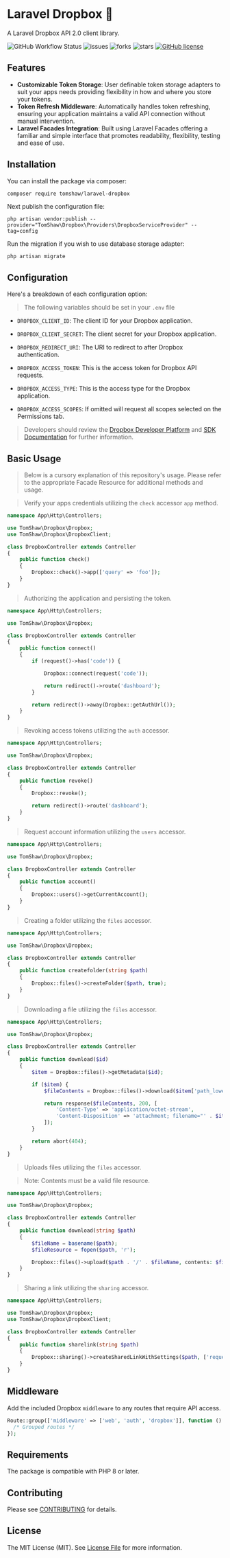 # Laravel Dropbox 📂 

A Laravel Dropbox API 2.0 client library.

![GitHub Workflow Status](https://img.shields.io/github/actions/workflow/status/tomshaw/laravel-dropbox/run-tests.yml?branch=master&style=flat-square&label=tests)
![issues](https://img.shields.io/github/issues/tomshaw/laravel-dropbox?style=flat&logo=appveyor)
![forks](https://img.shields.io/github/forks/tomshaw/laravel-dropbox?style=flat&logo=appveyor)
![stars](https://img.shields.io/github/stars/tomshaw/laravel-dropbox?style=flat&logo=appveyor)
[![GitHub license](https://img.shields.io/github/license/tomshaw/laravel-dropbox)](https://github.com/tomshaw/laravel-dropbox/blob/master/LICENSE)

## Features

- **Customizable Token Storage**: User definable token storage adapters to suit your apps needs providing flexibility in how and where you store your tokens.
- **Token Refresh Middleware**: Automatically handles token refreshing, ensuring your application maintains a valid API connection without manual intervention.
- **Laravel Facades Integration**: Built using Laravel Facades offering a familiar and simple interface that promotes readability, flexibility, testing and ease of use.

## Installation

You can install the package via composer:

```bash
composer require tomshaw/laravel-dropbox
```

Next publish the configuration file:

```
php artisan vendor:publish --provider="TomShaw\Dropbox\Providers\DropboxServiceProvider" --tag=config
```

Run the migration if you wish to use database storage adapter:

```
php artisan migrate
```

## Configuration

Here's a breakdown of each configuration option:

> The following variables should be set in your `.env` file

- `DROPBOX_CLIENT_ID`: The client ID for your Dropbox application.

- `DROPBOX_CLIENT_SECRET`: The client secret for your Dropbox application.

- `DROPBOX_REDIRECT_URI`: The URI to redirect to after Dropbox authentication.

- `DROPBOX_ACCESS_TOKEN`: This is the access token for Dropbox API requests.

- `DROPBOX_ACCESS_TYPE`: This is the access type for the Dropbox application.

- `DROPBOX_ACCESS_SCOPES`: If omitted will request all scopes selected on the Permissions tab.

> Developers should review the [Dropbox Developer Platform](https://www.dropbox.com/developers) and [SDK Documentation](https://www.dropbox.com/developers/documentation) for further information. 

## Basic Usage

> Below is a cursory explanation of this repository's usage. Please refer to the appropriate Facade Resource for additional methods and usage.

> Verify your apps credentials utilizing the `check` accessor `app` method.

```php
namespace App\Http\Controllers;

use TomShaw\Dropbox\Dropbox;
use TomShaw\Dropbox\DropboxClient;

class DropboxController extends Controller
{
    public function check()
    {
        Dropbox::check()->app(['query' => 'foo']);
    }
}
```

> Authorizing the application and persisting the token.

```php
namespace App\Http\Controllers;

use TomShaw\Dropbox\Dropbox;

class DropboxController extends Controller
{
    public function connect()
    {
        if (request()->has('code')) {

            Dropbox::connect(request('code'));

            return redirect()->route('dashboard');
        }

        return redirect()->away(Dropbox::getAuthUrl());
    }
}
```

> Revoking access tokens utilizing the `auth` accessor.

```php
namespace App\Http\Controllers;

use TomShaw\Dropbox\Dropbox;

class DropboxController extends Controller
{
    public function revoke()
    {
        Dropbox::revoke();

        return redirect()->route('dashboard');
    }
}
```

> Request account information utilizing the `users` accessor.

```php
namespace App\Http\Controllers;

use TomShaw\Dropbox\Dropbox;

class DropboxController extends Controller
{
    public function account()
    {
        Dropbox::users()->getCurrentAccount();
    }
}
```

> Creating a folder utilizing the `files` accessor.

```php
namespace App\Http\Controllers;

use TomShaw\Dropbox\Dropbox;

class DropboxController extends Controller
{
    public function createfolder(string $path)
    {
        Dropbox::files()->createFolder($path, true);
    }
}
```

> Downloading a file utilizing the `files` accessor.

```php
namespace App\Http\Controllers;

use TomShaw\Dropbox\Dropbox;

class DropboxController extends Controller
{
    public function download($id)
    {
        $item = Dropbox::files()->getMetadata($id);

        if ($item) {
            $fileContents = Dropbox::files()->download($item['path_lower']);

            return response($fileContents, 200, [
                'Content-Type' => 'application/octet-stream',
                'Content-Disposition' => 'attachment; filename="' . $item['name'] . '"',
            ]);
        }

        return abort(404);
    }
}
```

> Uploads files utilizing the `files` accessor.

> Note: Contents must be a valid file resource.

```php
namespace App\Http\Controllers;

use TomShaw\Dropbox\Dropbox;

class DropboxController extends Controller
{
    public function download(string $path)
    {
        $fileName = basename($path);
        $fileResource = fopen($path, 'r');

        Dropbox::files()->upload($path . '/' . $fileName, contents: $fileResource, mode: 'add', autorename: false, mute: false, strictConflict: false);
    }
}
```

> Sharing a link utilizing the `sharing` accessor.

```php
namespace App\Http\Controllers;

use TomShaw\Dropbox\Dropbox;
use TomShaw\Dropbox\DropboxClient;

class DropboxController extends Controller
{
    public function sharelink(string $path)
    {
        Dropbox::sharing()->createSharedLinkWithSettings($path, ['requested_visibility' => 'public']);
    }
}
```

## Middleware

Add the included Dropbox `middleware` to any routes that require API access.

```php
Route::group(['middleware' => ['web', 'auth', 'dropbox']], function () {
  /* Grouped routes */
});
```

## Requirements

The package is compatible with PHP 8 or later.

## Contributing

Please see [CONTRIBUTING](CONTRIBUTING.md) for details.

## License

The MIT License (MIT). See [License File](LICENSE) for more information.

